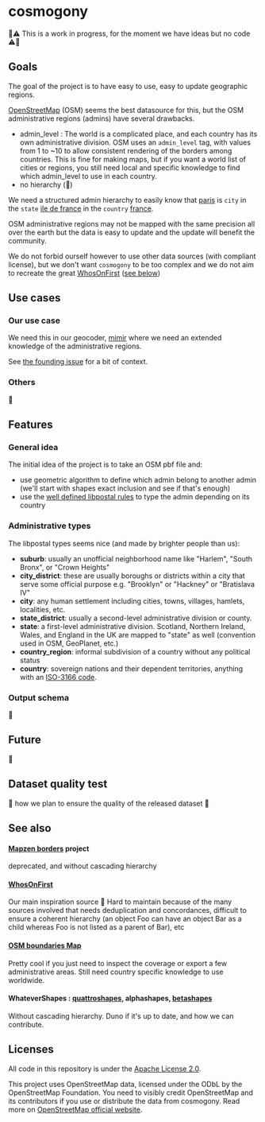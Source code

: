 # cosmogony

:construction::warning: This is a work in progress, for the moment we have ideas but no code :warning::construction:

##  Goals
The goal of the project is to have easy to use, easy to update geographic regions.

[OpenStreetMap](https://www.openstreetmap.org) (OSM) seems the best datasource for this, but the OSM administrative regions (admins) have several drawbacks.

 * admin_level : The world is a complicated place, and each country has its own administrative division. OSM uses an `admin_level` tag, with values from 1 to ~10 to allow consistent rendering of the borders among countries. This is fine for making maps, but if you want a world list of cities or regions, you still need local and specific knowledge to find which admin_level to use in each country.
 * no hierarchy (:construction:)

We need a structured admin hierarchy to easily know that [paris](https://www.openstreetmap.org/relation/7444) is `city` in the `state` [ile de france](https://www.openstreetmap.org/relation/8649) in the `country` [france](https://www.openstreetmap.org/relation/2202162).

OSM administrative regions may not be mapped with the same precision all over the earth but the data is easy to update and the update will benefit the community.

We do not forbid ourself however to use other data sources (with compliant license), but we don't want `cosmogony` to be too complex and we do not aim to recreate the great [WhosOnFirst](https://www.whosonfirst.org/) ([see below](#See-also))

## Use cases

### Our use case
We need this in our geocoder, [mimir](https://github.com/CanalTP/mimirsbrunn) where we need an extended knowledge of the administrative regions.

See [the founding issue](https://github.com/CanalTP/mimirsbrunn/issues/178) for a bit of context.

### Others
:construction:

## Features

### General idea
The initial idea of the project is to take an OSM pbf file and:
 * use geometric algorithm to define which admin belong to another admin (we'll start with shapes exact inclusion and see if that's enough)
 * use the [well defined libpostal rules](https://github.com/openvenues/libpostal/tree/master/resources/boundaries/osm) to type the admin depending on its country

### Administrative types
The libpostal types seems nice (and made by brighter people than us):

- **suburb**: usually an unofficial neighborhood name like "Harlem", "South Bronx", or "Crown Heights"
- **city_district**: these are usually boroughs or districts within a city that serve some official purpose e.g. "Brooklyn" or "Hackney" or "Bratislava IV"
- **city**: any human settlement including cities, towns, villages, hamlets, localities, etc.
- **state_district**: usually a second-level administrative division or county.
- **state**: a first-level administrative division. Scotland, Northern Ireland, Wales, and England in the UK are mapped to "state" as well (convention used in OSM, GeoPlanet, etc.)
- **country_region**: informal subdivision of a country without any political status
- **country**: sovereign nations and their dependent territories, anything with an [ISO-3166 code](https://en.wikipedia.org/wiki/ISO_3166-1_alpha-2).

### Output schema
:construction:

## Future
:construction:

## Dataset quality test
:construction: how we plan to ensure the quality of the released dataset :construction:

## See also
#### [Mapzen borders](https://mapzen.com/data/borders/) project
deprecated, and without cascading hierarchy

#### [WhosOnFirst](https://www.whosonfirst.org/)
Our main inspiration source :sparkling_heart:
Hard to maintain because of the many sources involved that needs deduplication and concordances, difficult to ensure a coherent hierarchy (an object Foo can have an object Bar as a child whereas Foo is not listed as a parent of Bar), etc

#### [OSM boundaries Map](https://wambachers-osm.website/boundaries/)
Pretty cool if you just need to inspect the coverage or export a few administrative areas. Still need country specific knowledge to use worldwide.

#### WhateverShapes : [quattroshapes](https://github.com/foursquare/quattroshapes), alphashapes, [betashapes](https://github.com/simplegeo/betashapes)
Without cascading hierarchy. Duno if it's up to date, and how we can contribute.




## Licenses
All code in this repository is under the [Apache License 2.0](./LICENSE).

This project uses OpenStreetMap data, licensed under the ODbL by the OpenStreetMap Foundation. You need to visibly credit OpenStreetMap and its contributors if you use or distribute the data from cosmogony.
Read more on [OpenStreetMap official website](https://www.openstreetmap.org/copyright).
